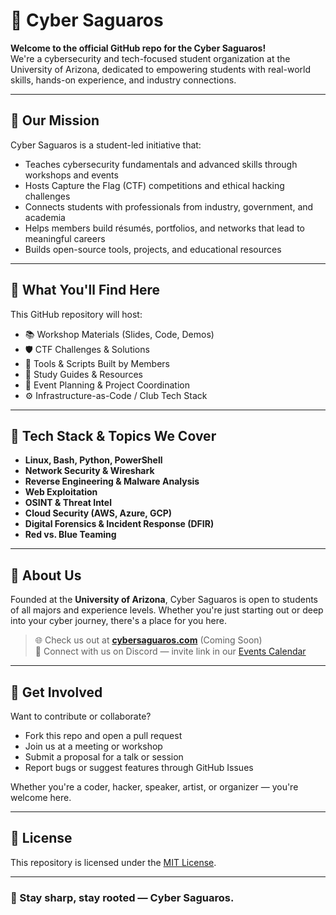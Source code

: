 # 🌵 Cyber Saguaros

**Welcome to the official GitHub repo for the Cyber Saguaros!**  
We're a cybersecurity and tech-focused student organization at the University of Arizona, dedicated to empowering students with real-world skills, hands-on experience, and industry connections.

---

## 🚀 Our Mission

Cyber Saguaros is a student-led initiative that:

- Teaches cybersecurity fundamentals and advanced skills through workshops and events
- Hosts Capture the Flag (CTF) competitions and ethical hacking challenges
- Connects students with professionals from industry, government, and academia
- Helps members build résumés, portfolios, and networks that lead to meaningful careers
- Builds open-source tools, projects, and educational resources

---

## 📌 What You'll Find Here

This GitHub repository will host:

- 📚 Workshop Materials (Slides, Code, Demos)
- 🛡️ CTF Challenges & Solutions
- 🧰 Tools & Scripts Built by Members
- 🧠 Study Guides & Resources
- 📅 Event Planning & Project Coordination
- ⚙️ Infrastructure-as-Code / Club Tech Stack

---

## 🐍 Tech Stack & Topics We Cover

- **Linux, Bash, Python, PowerShell**
- **Network Security & Wireshark**
- **Reverse Engineering & Malware Analysis**
- **Web Exploitation**
- **OSINT & Threat Intel**
- **Cloud Security (AWS, Azure, GCP)**
- **Digital Forensics & Incident Response (DFIR)**
- **Red vs. Blue Teaming**

---

## 🏫 About Us

Founded at the **University of Arizona**, Cyber Saguaros is open to students of all majors and experience levels. Whether you're just starting out or deep into your cyber journey, there's a place for you here.

> 🌐 Check us out at [**cybersaguaros.com**](https://cybersaguaros.com) (Coming Soon)  
> 💬 Connect with us on Discord — invite link in our [Events Calendar](https://linktr.ee/cybersaguaros)

---

## 👥 Get Involved

Want to contribute or collaborate?

- Fork this repo and open a pull request
- Join us at a meeting or workshop
- Submit a proposal for a talk or session
- Report bugs or suggest features through GitHub Issues

Whether you're a coder, hacker, speaker, artist, or organizer — you're welcome here.

---

## 📄 License

This repository is licensed under the [MIT License](LICENSE).

---

### 🌵 Stay sharp, stay rooted — Cyber Saguaros.
